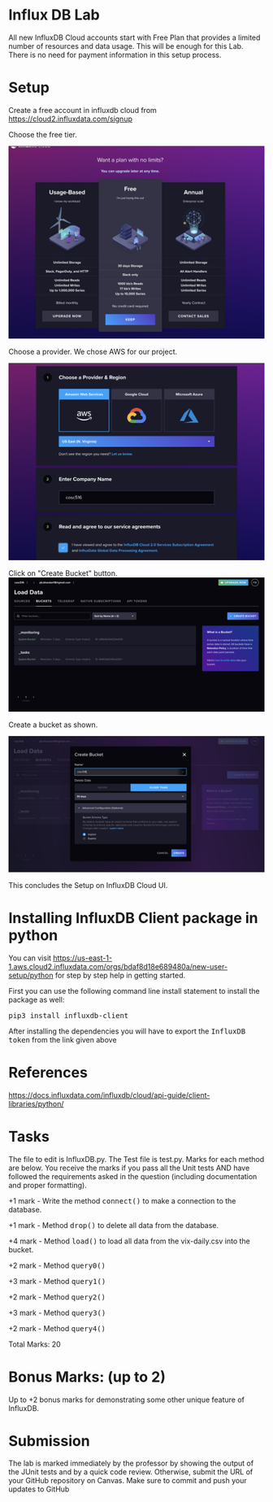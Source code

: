 # Influx DB Lab
All new InfluxDB Cloud accounts start with Free Plan that provides a limited number of resources and data usage. This will be enough for this Lab. There is no need for payment information in this setup process. 

# Setup
Create a free account in influxdb cloud from https://cloud2.influxdata.com/signup

Choose the free tier.

![alt text](images/image1.png)

Choose a provider. We chose AWS for our project.

![alt text](images/image2.png)

Click on "Create Bucket" button.
![alt text](images/image4.png)

Create a bucket as shown. 

![alt text](images/image3.png)

This concludes the Setup on InfluxDB Cloud UI.

# Installing InfluxDB Client package in python
 You can visit https://us-east-1-1.aws.cloud2.influxdata.com/orgs/bdaf8d18e689480a/new-user-setup/python for step by step help in getting started. 

First you can use the following command line install statement to install the package as well:

<kbd>pip3 install influxdb-client</kbd>

After installing the dependencies you will have to export the <kbd>InfluxDB token</kbd> from the link given above

# References
https://docs.influxdata.com/influxdb/cloud/api-guide/client-libraries/python/


# Tasks

The file to edit is InfluxDB.py. The Test file is test.py. Marks for each method are below. You receive the marks if you pass all the Unit tests AND have followed the requirements asked in the question (including documentation and proper formatting).

+1 mark - Write the method <kbd>connect()</kbd> to make a connection to the database.

+1 mark - Method <kbd>drop()</kbd> to delete all data from the database.

+4 mark - Method <kbd>load()</kbd> to load all data from the vix-daily.csv into the bucket.

+2 mark - Method <kbd>query0()</kbd> 

+3 mark - Method <kbd>query1()</kbd>

+2 mark - Method <kbd>query2()</kbd>

+3 mark - Method <kbd>query3()</kbd>

+2 mark - Method <kbd>query4()</kbd>

Total Marks: 20

# Bonus Marks: (up to 2)
Up to +2 bonus marks for demonstrating some other unique feature of InfluxDB.

# Submission
The lab is marked immediately by the professor by showing the output of the JUnit tests and by a quick code review. Otherwise, submit the URL of your GitHub repository on Canvas. Make sure to commit and push your updates to GitHub


